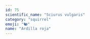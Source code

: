 ```yaml
---
id: 75
scientific_name: "Sciurus vulgaris"
category: "squirrel"
emoji: "🐿️"
name: "Ardilla roja"
---
```


